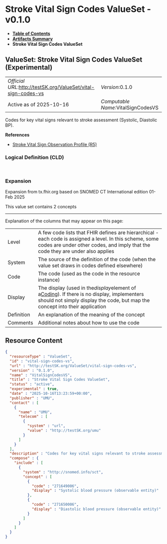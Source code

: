 # Stroke Vital Sign Codes ValueSet - v0.1.0

* [**Table of Contents**](toc.md)
* [**Artifacts Summary**](artifacts.md)
* **Stroke Vital Sign Codes ValueSet**

## ValueSet: Stroke Vital Sign Codes ValueSet (Experimental) 

| | |
| :--- | :--- |
| *Official URL*:http://testSK.org/ValueSet/vital-sign-codes-vs | *Version*:0.1.0 |
| Active as of 2025-10-16 | *Computable Name*:VitalSignCodesVS |

 
Codes for key vital signs relevant to stroke assessment (Systolic, Diastolic BP). 

 **References** 

* [Stroke Vital Sign Observation Profile (R5)](StructureDefinition-vital-sign-observation-profile.md)

### Logical Definition (CLD)

 

### Expansion

Expansion from tx.fhir.org based on SNOMED CT International edition 01-Feb 2025

This value set contains 2 concepts

-------

 Explanation of the columns that may appear on this page: 

| | |
| :--- | :--- |
| Level | A few code lists that FHIR defines are hierarchical - each code is assigned a level. In this scheme, some codes are under other codes, and imply that the code they are under also applies |
| System | The source of the definition of the code (when the value set draws in codes defined elsewhere) |
| Code | The code (used as the code in the resource instance) |
| Display | The display (used in the*display*element of a[Coding](http://hl7.org/fhir/R5/datatypes.html#Coding)). If there is no display, implementers should not simply display the code, but map the concept into their application |
| Definition | An explanation of the meaning of the concept |
| Comments | Additional notes about how to use the code |



## Resource Content

```json
{
  "resourceType" : "ValueSet",
  "id" : "vital-sign-codes-vs",
  "url" : "http://testSK.org/ValueSet/vital-sign-codes-vs",
  "version" : "0.1.0",
  "name" : "VitalSignCodesVS",
  "title" : "Stroke Vital Sign Codes ValueSet",
  "status" : "active",
  "experimental" : true,
  "date" : "2025-10-16T13:23:59+00:00",
  "publisher" : "UMU",
  "contact" : [
    {
      "name" : "UMU",
      "telecom" : [
        {
          "system" : "url",
          "value" : "http://testSK.org/umu"
        }
      ]
    }
  ],
  "description" : "Codes for key vital signs relevant to stroke assessment (Systolic, Diastolic BP).",
  "compose" : {
    "include" : [
      {
        "system" : "http://snomed.info/sct",
        "concept" : [
          {
            "code" : "271649006",
            "display" : "Systolic blood pressure (observable entity)"
          },
          {
            "code" : "271650006",
            "display" : "Diastolic blood pressure (observable entity)"
          }
        ]
      }
    ]
  }
}

```
